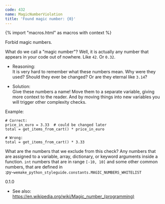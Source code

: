 ```yaml
---
code: 432
name: MagicNumberViolation
title: 'Found magic number: {0}'
---
```


{% import "macros.html" as macros with context %}

Forbid magic numbers.

What do we call a "magic number"? Well, it is actually any number that
appears in your code out of nowhere. Like `42`. Or `0.32`.

  - Reasoning:  
    It is very hard to remember what these numbers mean. Why were they
    used? Should they ever be changed? Or are they eternal like `3.14`?

  - Solution:  
    Give these numbers a name\! Move them to a separate variable, giving
    more context to the reader. And by moving things into new variables
    you will trigger other complexity checks.

Example:

    # Correct:
    price_in_euro = 3.33  # could be changed later
    total = get_items_from_cart() * price_in_euro
    
    # Wrong:
    total = get_items_from_cart() * 3.33

What are the numbers that we exclude from this check? Any numbers that
are assigned to a variable, array, dictionary, or keyword arguments
inside a function. `int` numbers that are in range `[-10, 10]` and some
other common numbers, that are defined in
:py`~wemake_python_styleguide.constants.MAGIC_NUMBERS_WHITELIST`

<div class="versionadded">

0.1.0

</div>

  - See also:  
    <https://en.wikipedia.org/wiki/Magic_number_(programming)>